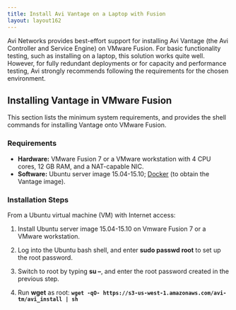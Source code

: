 ```yaml
---
title: Install Avi Vantage on a Laptop with Fusion
layout: layout162
---
```

Avi Networks provides best-effort support for installing Avi Vantage (the Avi Controller and Service Engine) on VMware Fusion. For basic functionality testing, such as installing on a laptop, this solution works quite well. However, for fully redundant deployments or for capacity and performance testing, Avi strongly recommends following the requirements for the chosen environment.

## Installing Vantage in VMware Fusion

This section lists the minimum system requirements, and provides the shell commands for installing Vantage onto VMware Fusion.

### Requirements

* **Hardware:** VMware Fusion 7 or a VMware workstation with 4 CPU cores, 12 GB RAM, and a NAT-capable NIC. 
* **Software:** Ubuntu server image 15.04-15.10; <a href="https://www.docker.com/">Docker</a> (to obtain the Vantage image).  

### Installation Steps

From a Ubuntu virtual machine (VM) with Internet access:
<ol> 
 <li> <p>Install Ubuntu server image 15.04-15.10 on Vmware Fusion 7 or a VMware workstation.</p> </li> 
 <li> <p>Log into the Ubuntu bash shell, and enter <strong>sudo passwd root</strong> to set up the root password.</p> </li> 
 <li> <p>Switch to root by typing <strong>su –</strong>, and enter the root password created in the previous step.</p> </li> 
 <li> <p>Run <strong>wget</strong> as root: <strong><code>wget -qO- https://s3-us-west-1.amazonaws.com/avi-tm/avi_install | sh</code></strong></p> </li> 
</ol> 